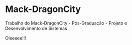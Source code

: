 Mack-DragonCity
===============

Trabalho do Mack-DragonCity - Pós-Graduação - Projeto e Desenvolvimento de Sistemas

Oieeeee!!!